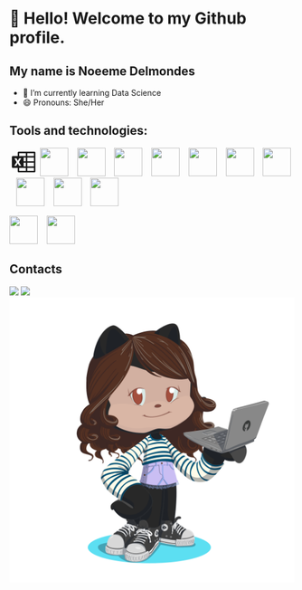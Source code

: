 # 👋 Hello! Welcome to my Github profile.
## My name is Noeeme Delmondes

- 🌱 I’m currently learning Data Science
- 😄 Pronouns: She/Her
  
## Tools and technologies:
<svg xmlns="http://www.w3.org/2000/svg" width="50" height="50" viewBox="0 0 24 24"><path fill="currentColor" d="M21.17 3.25q.33 0 .59.25q.24.24.24.58v15.84q0 .34-.24.58q-.26.25-.59.25H7.83q-.33 0-.59-.25q-.24-.24-.24-.58V17H2.83q-.33 0-.59-.24Q2 16.5 2 16.17V7.83q0-.33.24-.59Q2.5 7 2.83 7H7V4.08q0-.34.24-.58q.26-.25.59-.25M7 13.06l1.18 2.22h1.79L8 12.06l1.93-3.17H8.22L7.13 10.9l-.04.06l-.03.07q-.26-.53-.56-1.07q-.25-.53-.53-1.07H4.16l1.89 3.19L4 15.28h1.78m8.1 4.22V17H8.25v2.5m5.63-3.75v-3.12H12v3.12m1.88-4.37V8.25H12v3.13M13.88 7V4.5H8.25V7m12.5 12.5V17h-5.62v2.5m5.62-3.75v-3.12h-5.62v3.12m5.62-4.37V8.25h-5.62v3.13M20.75 7V4.5h-5.62V7Z"/></svg>
<img src="https://cdn.jsdelivr.net/gh/devicons/devicon@latest/icons/python/python-original-wordmark.svg" width="50" height="50" /> &nbsp;&nbsp; <img src="https://cdn.jsdelivr.net/gh/devicons/devicon@latest/icons/jupyter/jupyter-original-wordmark.svg" width="50" height="50"/> &nbsp;&nbsp; <img src="https://cdn.jsdelivr.net/gh/devicons/devicon@latest/icons/pandas/pandas-original-wordmark.svg" width="50" height="50" /> &nbsp;&nbsp; <img src="https://cdn.jsdelivr.net/gh/devicons/devicon@latest/icons/numpy/numpy-original-wordmark.svg" width="50" height="50"/> &nbsp;&nbsp; <img src="https://cdn.jsdelivr.net/gh/devicons/devicon@latest/icons/git/git-original-wordmark.svg" width="50" height="50"/> &nbsp;&nbsp; <img src="https://cdn.jsdelivr.net/gh/devicons/devicon@latest/icons/github/github-original-wordmark.svg" width="50" height="50"/> &nbsp;&nbsp; <img src="https://cdn.jsdelivr.net/gh/devicons/devicon@latest/icons/matplotlib/matplotlib-original-wordmark.svg" width="50" height="50"/> &nbsp;&nbsp; <img src="https://cdn.jsdelivr.net/gh/devicons/devicon@latest/icons/mysql/mysql-original-wordmark.svg" width="50" height="50"/> &nbsp;&nbsp; <img src="https://cdn.jsdelivr.net/gh/devicons/devicon@latest/icons/postgresql/postgresql-original-wordmark.svg" width="50" height="50"/> &nbsp;&nbsp; <img src="https://cdn.jsdelivr.net/gh/devicons/devicon@latest/icons/trello/trello-original-wordmark.svg" width="50" height="50"/>
  

<img src="https://cdn.jsdelivr.net/gh/devicons/devicon@latest/icons/c/c-original.svg" width="50" height="50"/> &nbsp;&nbsp; <img src="https://cdn.jsdelivr.net/gh/devicons/devicon@latest/icons/java/java-original.svg" width="50" height="50"/>
          
          
          
## Contacts
<div>
<a href = "mailto:noemisilva598@gmail.com"><img loading="lazy" src="https://img.shields.io/badge/Gmail-D14836?style=for-the-badge&logo=gmail&logoColor=white" target="_blank"></a>
<a href="https://www.linkedin.com/in/noeeme-silva" target="_blank"><img loading="lazy" src="https://img.shields.io/badge/-LinkedIn-%230077B5?style=for-the-badge&logo=linkedin&logoColor=white" target="_blank"></a>   
</div>


<img src="octocat-1713210032060.png">

<!--
**Noeeme/Noeeme** is a ✨ _special_ ✨ repository because its `README.md` (this file) appears on your GitHub profile.

Here are some ideas to get you started:
<div>
<a href="https://github.com/Noeeme">
<img loading="lazy" height="180em" src="https://github-readme-stats.vercel.app/api/top-langs/?Noeeme&layout=compact&langs_count=7&theme=dracula"/>
<img loading="lazy" height="180em" src="https://github-readme-stats.vercel.app/api?Noeeme&show_icons=true&theme=dracula&include_all_commits=true&count_private=true"/>
</div>


- 👯 I’m looking to collaborate on ...
- 🤔 I’m looking for help with ...
- 💬 Ask me about ...
- 📫 How to reach me: ...

- ⚡ Fun fact: ...
-->
